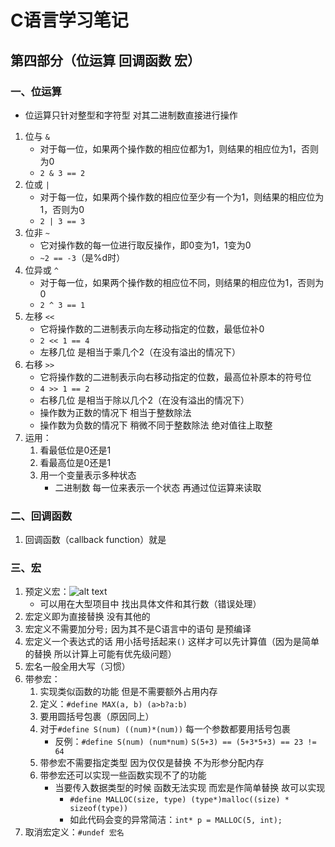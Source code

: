 # C语言学习笔记
## 第四部分（位运算 回调函数 宏）

### 一、位运算
- 位运算只针对整型和字符型 对其二进制数直接进行操作

1. 位与 `&`
   - 对于每一位，如果两个操作数的相应位都为1，则结果的相应位为1，否则为0
   - `2 & 3 == 2`
2. 位或 `|`
   - 对于每一位，如果两个操作数的相应位至少有一个为1，则结果的相应位为1，否则为0
   - `2 | 3 == 3`
3. 位非 `~`
   - 它对操作数的每一位进行取反操作，即0变为1，1变为0
   - `~2 == -3`（是%d时）
4. 位异或 `^`
   - 对于每一位，如果两个操作数的相应位不同，则结果的相应位为1，否则为0
   - `2 ^ 3 == 1`
5. 左移 `<<`
   - 它将操作数的二进制表示向左移动指定的位数，最低位补0
   - `2 << 1 == 4`
   - 左移几位 是相当于乘几个2（在没有溢出的情况下）
6. 右移 `>>`
   - 它将操作数的二进制表示向右移动指定的位数，最高位补原本的符号位
   - `4 >> 1 == 2`
   - 右移几位 是相当于除以几个2（在没有溢出的情况下）
   - 操作数为正数的情况下 相当于整数除法
   - 操作数为负数的情况下 稍微不同于整数除法 绝对值往上取整
7. 运用：
   1. 看最低位是0还是1
   2. 看最高位是0还是1
   3. 用一个变量表示多种状态
        - 二进制数 每一位来表示一个状态 再通过位运算来读取
### 二、回调函数
1. 回调函数（callback function）就是

### 三、宏
1. 预定义宏：![alt text](image-1.png)
   - 可以用在大型项目中 找出具体文件和其行数（错误处理）
2. 宏定义即为直接替换 没有其他的
3. 宏定义不需要加分号`;` 因为其不是C语言中的语句 是预编译
4. 宏定义一个表达式的话 用小括号括起来`()` 这样才可以先计算值（因为是简单的替换 所以计算上可能有优先级问题）
5. 宏名一般全用大写（习惯）
6. 带参宏：
   1. 实现类似函数的功能 但是不需要额外占用内存
   2. 定义：`#define MAX(a, b) (a>b?a:b)`
   3. 要用圆括号包裹（原因同上）
   4. 对于`#define S(num) ((num)*(num))` 每一个参数都要用括号包裹
      - 反例：`#define S(num) (num*num)` `S(5+3) == (5+3*5+3) == 23 != 64`
   5. 带参宏不需要指定类型 因为仅仅是替换 不为形参分配内存
   6. 带参宏还可以实现一些函数实现不了的功能
      - 当要传入数据类型的时候 函数无法实现 而宏是作简单替换 故可以实现
         - `#define MALLOC(size, type) (type*)malloc((size) * sizeof(type))`
         - 如此代码会变的异常简洁：`int* p = MALLOC(5, int);`
7. 取消宏定义：`#undef 宏名`

